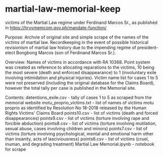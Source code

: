 # martial-law-memorial-keep
victims of the Martial Law regime under Ferdinand Marcos Sr., as published in https://hrvvmemcom.gov.ph/mandate-function/

Purpose: 
Archvie of original site and simple scrape of the names of the victims of martial law. Recordkeeping in the event of possible historical revisionism of martial law history due to the impending regime of president-elect Bongbong Marcos (son of Ferdinand Marcos Sr.).

Overview:
Names of victims in accordance with RA 10368. Point system was created as reference to allocating reparations to the victims, 10 being the most severe (death and enforced disappearance) to 1 (involuntary exile involving intimidation and physical injuries). Victim name list for cases 1 to 5 were not preserved (including the original database for the  Claims Board), however the total tally per case is published in the Memorial site. 

Contents:
detentions_exile.csv - tally of cases 1 to 5 as scraped from the memorial website
motu_proprio_victims.txt - list of names of victims motu proprio as identified by Resolution No 18-2018 released by the Human Rights Victims' Claims Board
points10.csv - list of victims (death and forced disappearances)
points9.csv - list of victims (torture involving rape and forcible abduction)
points8.csv - list of victims (torture involving mutilation, sexual abuse, cases involving children and minors)
points7.csv - list of victims (torture involving psychological, mental and emotional harm other than insanity, acts of lasciviousness)
points6.csv - list of victims (cruel, inuman, and degrading treatment)
Martial Law Memorial.ipynb - notebook for scrape

